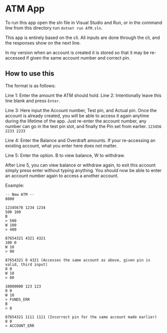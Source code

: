 # ATM App

To run this app open the sln file in Visual Studio and Run, or in the command line from this directory run `dotnet run ATM.sln`.

This app is entirely based on the cli. All inputs are done through the cli, and the responses show on the next line.

In my version when an account is created it is stored so that it may be re-accessed if given the same account number and correct pin.

## How to use this

The format is as follows:

Line 1: Enter the amount the ATM should hold.
Line 2: Intentionally leave this line blank and press `Enter`.

Line 3: Here input the Account number, Test pin, and Actual pin. Once the account is already created, you will be able to access it again anytime during the lifetime of the app. Just re-enter the account number, any number can go in the test pin slot, and finally the Pin set from earlier.
`123456 2233 2233`

Line 4: Enter the Balance and Overdraft amounts. If your re-accessing an existing account, what you enter here does not matter.

Line 5: Enter the option. B to view balance, W to withdraw.

After Line 5, you can view balance or withdraw again, to exit this account simply press enter without typing anything. You should now be able to enter an account number again to access a another account.

Example:

```
-- New ATM --
8000

12345678 1234 1234
500 100
B
> 500
W 100
> 400

87654321 4321 4321
100 0
W 10
> 90

87654321 0 4321 (Accesses the same account as above, given pin is valid, third input)
0 0
W 10
> 80

10000000 123 123
0 0
W 10
> FUNDS_ERR
B
> 0

87654321 1111 1111 (Incorrect pin for the same account made earlier)
0 0
> ACCOUNT_ERR
```
